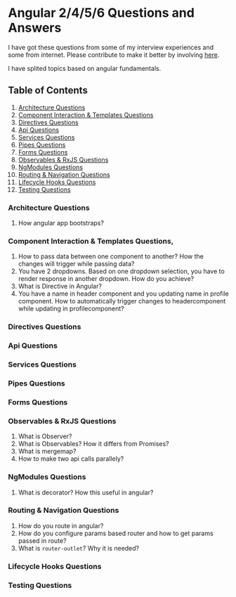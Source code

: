 # Angular 2/4/5/6 Questions and Answers

I have got these questions from some of my interview experiences and some from internet. Please contribute to make it better by involving [here](https://github.com/gopigoppu/frontend-interview-questions-answers/issues).

I have splited topics based on angular fundamentals.

## Table of Contents

1. [Architecture Questions](#architecture-questions)
2. [Component Interaction & Templates Questions](#component-interaction--templates-questions)
3. [Directives Questions](#directives-questions)
4. [Api Questions](#api-questions)
5. [Services Questions](#services-questions)
6. [Pipes Questions](#pipes-questions)
7. [Forms Questions](#forms-questions)
8. [Observables & RxJS Questions](#observables--rxjs-questions)
9. [NgModules Questions](#ngmodules-questions)
10. [Routing & Navigation Questions](#routing--navigation-questions)
11. [Lifecycle Hooks Questions](#lifecycle-hooks-questions)
12. [Testing Questions](#testing-questions)



### Architecture Questions

1. How angular app bootstraps?


### Component Interaction & Templates Questions,

1. How to pass data between one component to another? How the changes will trigger while passing data?
2. You have 2 dropdowns. Based on one dropdown selection, you have to render response in another dropdown. How do you achieve?
3. What is Directive in Angular?
4. You have a name in header component and you updating name in profile component. How to automatically trigger changes to headercomponent while updating in profilecomponent?

### Directives Questions

### Api Questions

### Services Questions

### Pipes Questions

### Forms Questions

### Observables & RxJS Questions

1. What is Observer?
2. What is Observables? How it differs from Promises?
3. What is mergemap?
4. How to make two api calls parallely?


### NgModules Questions

1. What is decorator? How this useful in angular?


### Routing & Navigation Questions

1. How do you route in angular?
2. How do you configure params based router and how to get params passed in route?
3. What is `router-outlet`? Why it is needed?


### Lifecycle Hooks Questions


### Testing Questions





